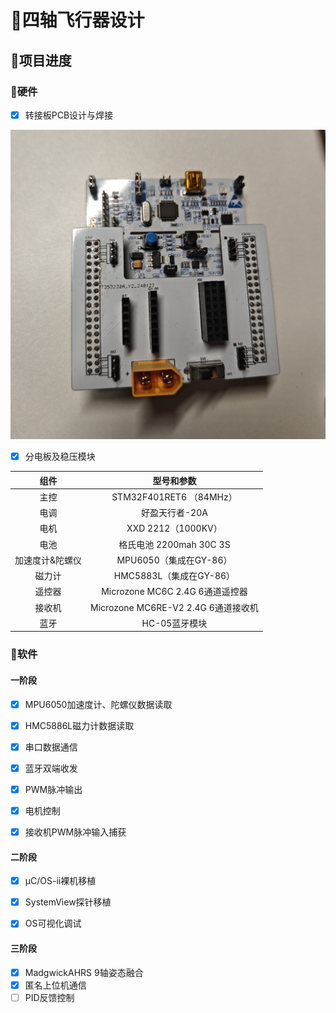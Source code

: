 # :pencil:四轴飞行器设计

## :rocket:项目进度

### :construction_worker:硬件

* [x] 转接板PCB设计与焊接

<img src="/images/pcb.jpg"  alt="pcb" style="zoom:80%;" />

* [x] 分电板及稳压模块

|      组件       |             型号和参数              |
| :-------------: | :---------------------------------: |
|      主控       |       STM32F401RET6 （84MHz）       |
|      电调       |           好盈天行者-20A            |
|      电机       |         XXD 2212（1000KV）          |
|      电池       |       格氏电池 2200mah 30C 3S       |
| 加速度计&陀螺仪 |       MPU6050（集成在GY-86）        |
|     磁力计      |       HMC5883L（集成在GY-86）       |
|     遥控器      |   Microzone MC6C 2.4G 6通道遥控器   |
|     接收机      | Microzone MC6RE-V2 2.4G 6通道接收机 |
|      蓝牙       |            HC-05蓝牙模块            |



### :page_facing_up:软件

#### 一阶段

* [x] MPU6050加速度计、陀螺仪数据读取
* [x] HMC5886L磁力计数据读取
* [x] 串口数据通信
* [x] 蓝牙双端收发
* [x] PWM脉冲输出
* [x] 电机控制
* [x] 接收机PWM脉冲输入捕获



#### 二阶段

* [x] μC/OS-ii裸机移植
* [x] SystemView探针移植
* [x] OS可视化调试



#### 三阶段

* [x] MadgwickAHRS 9轴姿态融合
* [x] 匿名上位机通信
* [ ] PID反馈控制